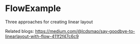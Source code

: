 # FlowExample
Three approaches for creating linear layout

Related blogs: https://medium.com/@lcdsmao/say-goodbye-to-linearlayout-with-flow-411f2f47c6c9
